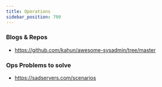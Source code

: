 ```yaml
---
title: Operations
sidebar_position: 700
---
```


### Blogs & Repos

- https://github.com/kahun/awesome-sysadmin/tree/master

### Ops Problems to solve

- https://sadservers.com/scenarios